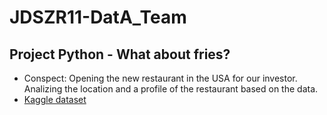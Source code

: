 # JDSZR11-DatA_Team
## Project Python - What about fries?

- Conspect: Opening the new restaurant in the USA for our investor. Analizing the location and a profile of the restaurant based on the data.
- <a href="https://www.kaggle.com/datasets/ahmedshahriarsakib/uber-eats-usa-restaurants-menus">Kaggle dataset</a>

